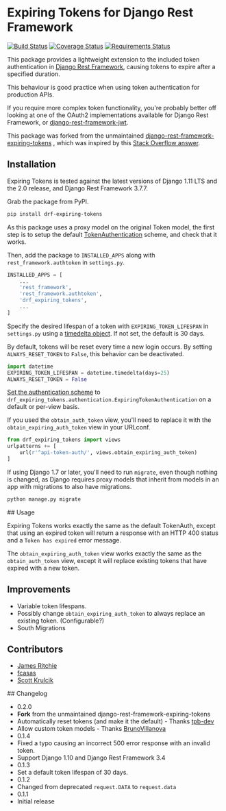 # Expiring Tokens for Django Rest Framework

[![Build Status](https://travis-ci.org/skrulcik/drf-expiring-tokens.svg?branch=master)](https://travis-ci.org/skrulcik/drf-expiring-tokens)
[![Coverage Status](https://coveralls.io/repos/github/skrulcik/drf-expiring-tokens/badge.svg?branch=master)](https://coveralls.io/github/skrulcik/drf-expiring-tokens?branch=master)
[![Requirements Status](https://requires.io/github/skrulcik/drf-expiring-tokens/requirements.svg?branch=master)](https://requires.io/github/skrulcik/drf-expiring-tokens/requirements/?branch=master)

This package provides a lightweight extension to the included token
authentication in [Django Rest
Framework](http://www.django-rest-framework.org/), causing tokens to expire
after a specified duration.

This behaviour is good practice when using token authentication for production
APIs.

If you require more complex token functionality, you're probably better off
looking at one of the OAuth2 implementations available for Django Rest
Framework, or
[django-rest-framework-jwt](http://getblimp.github.io/django-rest-framework-jwt/).

This package was forked from the unmaintained
[django-rest-framework-expiring-tokens](https://github.com/JamesRitchie/django-rest-framework-expiring-tokens)
, which was inspired by this [Stack Overflow
answer](http://stackoverflow.com/a/15380732).

## Installation

Expiring Tokens is tested against the latest versions of Django 1.11 LTS and
the 2.0 release, and Django Rest Framework 3.7.7.

Grab the package from PyPI.

```zsh
pip install drf-expiring-tokens
```

As this package uses a proxy model on the original Token model, the first step
is to setup the default
[TokenAuthentication](http://www.django-rest-framework.org/api-guide/authentication/#tokenauthentication)
scheme, and check that it works.

Then, add the package to `INSTALLED_APPS` along with `rest_framework.authtoken`
in `settings.py`.

```python
INSTALLED_APPS = [
    ...
    'rest_framework',
    'rest_framework.authtoken',
    'drf_expiring_tokens',
    ...
]
```

Specify the desired lifespan of a token with `EXPIRING_TOKEN_LIFESPAN` in
`settings.py` using a [timedelta
object](https://docs.python.org/2/library/datetime.html#timedelta-objects).  If
not set, the default is 30 days.

By default, tokens will be reset every time a new login occurs. By setting
`ALWAYS_RESET_TOKEN` to `False`, this behavior can be deactivated.

```python
import datetime
EXPIRING_TOKEN_LIFESPAN = datetime.timedelta(days=25)
ALWAYS_RESET_TOKEN = False
```

[Set the authentication scheme](http://www.django-rest-framework.org/api-guide/authentication/#setting-the-authentication-scheme) to `drf_expiring_tokens.authentication.ExpiringTokenAuthentication`
on a default or per-view basis.

If you used the `obtain_auth_token` view, you'll need to replace it with the  `obtain_expiring_auth_token` view in your URLconf.

```python
from drf_expiring_tokens import views
urlpatterns += [
    url(r'^api-token-auth/', views.obtain_expiring_auth_token)
]
```

If using Django 1.7 or later, you'll need to run `migrate`, even though nothing
is changed, as Django requires proxy models that inherit from models in an
app with migrations to also have migrations.

```zsh
python manage.py migrate
```

## Usage

Expiring Tokens works exactly the same as the default TokenAuth, except that using an expired token will return a response with an HTTP 400 status and a `Token has expired` error message.

The `obtain_expiring_auth_token` view works exactly the same as the `obtain_auth_token` view, except it will replace existing tokens that have expired with a new token.

## Improvements

 * Variable token lifespans.
 * Possibly change `obtain_expiring_auth_token` to always replace an existing token. (Configurable?)
 * South Migrations

## Contributors

 * [James Ritchie](https://github.com/JamesRitchie)
 * [fcasas](https://github.com/fcasas)
 * [Scott Krulcik](https://github.com/skrulcik)

## Changelog

 * 0.2.0
  * **Fork** from the unmaintained django-rest-framework-expiring-tokens
  * Automatically reset tokens (and make it the default) - Thanks
      [tpb-dev](https://github.com/tpb-dev)
  * Allow custom token models - Thanks
      [BrunoVillanova](https://github.com/BrunoVillanova)
 * 0.1.4
  * Fixed a typo causing an incorrect 500 error response with an invalid token.
  * Support Django 1.10 and Django Rest Framework 3.4
 * 0.1.3
  * Set a default token lifespan of 30 days.
 * 0.1.2
  * Changed from deprecated `request.DATA` to `request.data`
 * 0.1.1
  * Initial release
